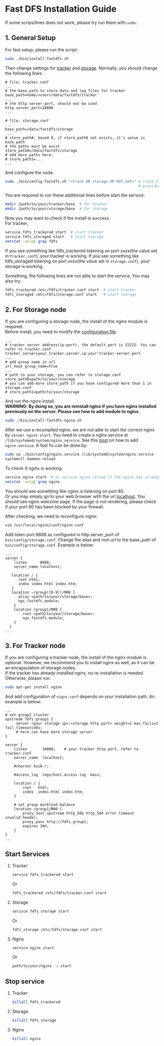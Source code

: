 # Fast DFS Installation Guide
If some scrips/lines does not work, please try run them with `sudo`.
## 1. General Setup
For fast setup, please run the script:
```bash
sudo ./bin/install-fastdfs.sh
```
Then change settings for [tracker](/config/tracker.conf) and [storage](/config/storage.conf).
Normally, you should change the following lines:  
```
# file: tracker.conf
...
# the base path to store data and log files for tracker
base_path=home/<user>/data/fastdfs/tracker
...
# the http server port, should not be used
http.server_port=18080
...
```
```
# file: storage.conf
...
base_path=/data/fastdfs/storage
...
# store_path#, based 0, if store_path0 not exists, it's value is base_path
# the paths must be exist
store_path0=/data/fastdfs/storage
# add more paths here:
# store_path1=...
...
```
And configure the node:
```bash
sudo ./bin/config-fastdfs.sh "<track OR storage OR NOT_SET>" # track for only track, storage for only storage, not 
                                                             # provided for both, others has no effect
```
You are required to run these additional lines before start the service:
```bash
mkdir /path/to/your/tracker/base  # for tracker
mkdir /path/to/your/storage/base  # for storage
```
Now you may want to check if the install is success.  
For tracker,
```bash
service fdfs_trackered start  # start tracker
service fdfs_storaged start   # start storage
netstat -unlp| grep fdfs
```
If you see something like fdfs_trackered listening on port xxxx(the value set in `tracker.conf`), your tracker is 
working. If you see something like fdfs_storaged listening on port xxxx(the value set in `storage.conf`), your storage
is working.

Something, the following lines are not able to start the service. You may also try:
```bash
fdfs_trackered /etc/fdfs/tracker.conf start  # start tracker
fdfs_storaged /etc/fdfs/storage.conf start   # start storage
```
## 2. For Storage node
If you are configuring a storage node, the install of the nginx module is required.  
Before install, you need to modify the [configuration file](/config/mod_fastdfs.conf):
```
...
# tracker server address(ip:port), the default port is 22122. You can refer to tracker.conf
tracker_server=your.tracker.server.ip:your-tracker-server-port
...
# add group name in url
url_have_group_name=true
...
# path to your storage, you can refer to storage.conf
store_path0=path/to/your/storage
# you can add more store_path if you have configured more than 1 in storage.conf
# store_path1=path/to/your/storage
```
And run the nginx install.   
**WARNING: By doing so, you are reinstall nginx if you have nginx installed previously on 
the server. Please see how to add module to nginx.**
```bash
sudo ./bin/install-fastdfs-nginx.sh
```
After we use a recompiled nginx, we are not able to start the correct nginx by `server nginx start`. You need to create 
a nginx.service at `/lib/systemed/system/nginx.service`. See this [post](https://serverfault.com/a/735262) on how to 
add `nginx.service`. A fast fix can be done by:
```bash
sudo cp ./bin/config/nginx.service /lib/systemd/system/nginx.service
systemctl daemon-reload
```

To check if nginx is working:
```bash
service nginx start  # or service nginx reload if the nginx has already been running.
netstat -unlp| grep nginx
```
You should see something like nginx is listening on port 80.  
Or you may simply go to your web browser with the url [localhost](http://localhost). You should see nginx welcome page.
If the page is not rendering, please check if your port 80 has been blocked by your firewall.

After checking, we need to reconfigure nignx:
```bash
vim /usr/local/nginx/conf/nginx.conf
```
Add listen port 8888 as configured in http.server_port of `bin/config/storage.conf`. Change the alias and root url to 
the base_path of `bin/config/storage.conf`. Example is below:
```
...
server {
    listen      8888;  
    server_name localhost;

   location / {
      root html;
      index index.html index.htm;
   }
   location ~/group([0-9])/M00 {
      alias <path/to/your/storage/base>;
      ngx_fastdfs_module;  
    }
    location /group1/M00 {
        root <path/to/your/storage/base>;
        ngx_fastdfs_module;
    }
  }
...
```
## 3. For Tracker node
If you are configuring a tracker node, the install of the nginx module is optional. However, we recommend you to 
install nginx as well, as it can be an encapsulation of storage nodes.  
If the tracker has already installed nginx, no re-installation is needed. Otherwise, please run:
```bash
sudo apt-get install nginx
```
And add configuration of `nignx.conf` depends on your installation path. An example is below:
```
...
# set group1 cluster
upstream fdfs_group1 {
     server <your storage ip>:<storage http port> weight=1 max_fails=2 fail_timeout=30s;
     # here can have more storage server
}

server {
    listen       18080;    # your tracker http port, refer to tracker.conf
    server_name  localhost;

    #charset koi8-r;

    #access_log  logs/host.access.log  main;

    location / {
        root   html;
        index  index.html index.htm;
    }

    # set group workload balance
    location /group1/M00 {
        proxy_next_upstream http_502 http_504 error timeout invalid_header;
        proxy_pass http://fdfs_group1;
        expires 30d;
    }
}
...
```
## Start Services
1. Tracker
    ```bash
    service fdfs_trackered start
    ```
    Or
    ```bash
    fdfs_trackered /etc/fdfs/tracker.conf start
    ```
2. Storage
    ```bash
    serivce fdfs_storage start
    ```
    Or
    ```bash
    fdfs_storage /etc/fdfs/storage.conf start
    ```
3. Nginx
    ```bash
    service nginx start
    ```
    Or
    ```bash
    path/to/your/nginx -s start
    ```
## Stop service
1. Tracker
    ```bash
    killall fdfs_trackered
    ```
2. Storage
    ```bash
    killall fdfs_storage
    ```
3. Nginx
    ```bash
    killall nginx
    ```

